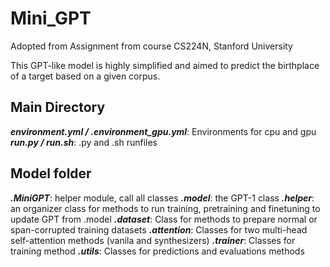 # Mini_GPT

Adopted from Assignment from course CS224N, Stanford University 

This GPT-like model is highly simplified and aimed to predict the birthplace of a target based on a given corpus.

## Main Directory
***environment.yml / .environment_gpu.yml***: Environments for cpu and gpu
***run.py / run.sh***: .py and .sh runfiles

## Model folder

***.MiniGPT***: helper module, call all classes
***.model***: the GPT-1 class
***.helper***: an organizer class for methods to run training, pretraining and finetuning to update GPT from .model
***.dataset***: Class for methods to prepare normal or span-corrupted training datasets
***.attention***: Classes for two multi-head self-attention methods (vanila and synthesizers)
***.trainer***: Classes for training method
***.utils***: Classes for predictions and evaluations methods

